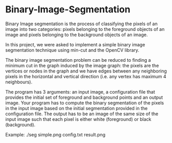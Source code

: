 # Binary-Image-Segmentation

Binary Image segmentation is the process of classifying the pixels of an image into two categories: pixels belonging to the foreground objects of an image and pixels belonging to the background objects of an image.

In this project, we were asked to  implement a simple binary image segmentation technique using min-cut and the OpenCV library.

The binary image segmentation problem can be reduced to finding a minimum cut in the graph induced by the image graph: the pixels are the vertices or nodes in the graph and we have edges between any neighboring pixels in the horizontal and vertical direction (i.e. any vertex has maximum 4 neighbours).

The program has 3 arguments: an input image, a configuration file that provides the initial set of foreground and background points and an output image. Your program has to compute the binary segmentation of the pixels in the input image based on the initial segmentation provided in the configuration file. The output has to be an image
of the same size of the input image such that each pixel is either white (foreground) or black (background).

Example: ./seg simple.png config.txt result.png
